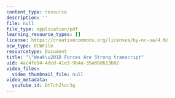 ```yaml
---
content_type: resource
description: ''
file: null
file_type: application/pdf
learning_resource_types: []
license: https://creativecommons.org/licenses/by-nc-sa/4.0/
ocw_type: OCWFile
resourcetype: Document
title: "\"Weak\u201D Forces Are Strong transcript"
uid: 4ac4fe94-4dcd-41e3-9b4a-35a8b8b13b82
video_files:
  video_thumbnail_file: null
video_metadata:
  youtube_id: DtTchZtor3g
---
```


